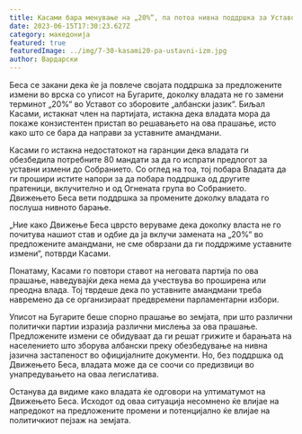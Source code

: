 ```yaml
---
title: Касами бара менување на „20%“, па потоа нивна поддршка за Уставот
date: 2023-06-15T17:30:23.627Z
category: македонија
featured: true
featuredImage: ../img/7-30-kasami20-pa-ustavni-izm.jpg
author: Вардарски
---
```

Беса се закани дека ќе ја повлече својата поддршка за предложените измени во врска со уписот на Бугарите, доколку владата не го замени терминот „20%“ во Уставот со зборовите „албански јазик“. Биљал Касами, истакнат член на партијата, истакна дека владата мора да покаже конзистентен пристап во решавањето на ова прашање, исто како што се бара да направи за уставните амандмани.

Касами го истакна недостатокот на гаранции дека владата ги обезбедила потребните 80 мандати за да го испрати предлогот за уставни измени до Собранието. Со оглед на тоа, тој побара Владата да ги прошири истите напори за да побара поддршка од другите пратеници, вклучително и од Огнената група во Собранието. Движењето Беса вети поддршка за промените доколку владата го послуша нивното барање.

„Ние како Движење Беса цврсто веруваме дека доколку власта не го почитува нашиот став и одбие да ја вклучи замената на „20%“ во предложените амандмани, не сме обврзани да ги поддржиме уставните измени“, потврди Касами.

Понатаму, Касами го повтори ставот на неговата партија по ова прашање, наведувајќи дека нема да учествува во проширена или преодна влада. Тој тврдеше дека по уставните амандмани треба навремено да се организираат предвремени парламентарни избори.

Уписот на Бугарите беше спорно прашање во земјата, при што различни политички партии изразија различни мислења за ова прашање. Предложените измени се обидуваат да ги решат грижите и барањата на населението што зборува албански преку обезбедување на нивна јазична застапеност во официјалните документи. Но, без поддршка од Движењето Беса, владата може да се соочи со предизвици во унапредувањето на оваа легислатива.

Останува да видиме како владата ќе одговори на ултиматумот на Движењето Беса. Исходот од оваа ситуација несомнено ќе влијае на напредокот на предложените промени и потенцијално ќе влијае на политичкиот пејзаж на земјата.